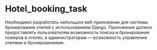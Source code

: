 # Hotel_booking_task
Необходимо разработать небольшое веб-приложение для системы бронирования отелей с использованием Django. Приложение должно предоставлять пользователям возможность поиска и бронирования номеров в отелях, а администраторам — возможность управления отелями и бронированиями.
